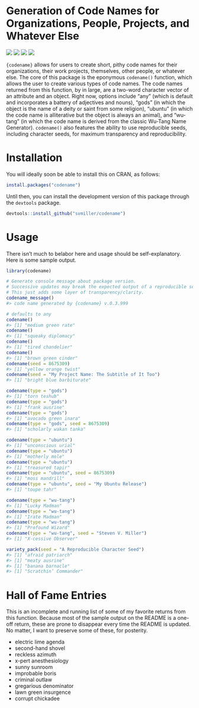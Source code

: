 
# Generation of Code Names for Organizations, People, Projects, and Whatever Else

[![](https://www.r-pkg.org/badges/version/codename?color=green)](https://cran.r-project.org/package=codename)
[![](http://cranlogs.r-pkg.org/badges/grand-total/codename?color=green)](https://cran.r-project.org/package=codename)
[![](http://cranlogs.r-pkg.org/badges/last-month/codename?color=green)](https://cran.r-project.org/package=codename)
[![](http://cranlogs.r-pkg.org/badges/last-week/codename?color=green)](https://cran.r-project.org/package=codename)

`{codename}` allows for users to create short, pithy code names for
their organizations, their work projects, themselves, other people, or
whatever else. The core of this package is the eponymous `codename()`
function, which allows the user to create various types of code names.
The code names returned from this function, by in large, are a two-word
character vector of an attribute and an object. Right now, options
include “any” (which is default and incorporates a battery of adjectives
and nouns), “gods” (in which the object is the name of a deity or saint
from some religion), “ubuntu” (in which the code name is alliterative
but the object is always an animal), and “wu-tang” (in which the code
name is derived from the classic Wu-Tang Name Generator). `codename()`
also features the ability to use reproducible seeds, including character
seeds, for maximum transparency and reproducibility.

# Installation

You will ideally soon be able to install this on CRAN, as follows:

``` r
install.packages("codename")
```

Until then, you can install the development version of this package
through the `devtools` package.

``` r
devtools::install_github("svmiller/codename")
```

# Usage

There isn’t much to belabor here and usage should be self-explanatory.
Here is some sample output.

``` r
library(codename)

# Generate console message about package version.
# Successive updates may break the expected output of a reproducible seed.
# This just adds some layer of transparency/clarity.
codename_message()
#> code name generated by {codename} v.0.3.999

# defaults to any
codename()
#> [1] "medium green rate"
codename()
#> [1] "squeaky diplomacy"
codename()
#> [1] "tired chandelier"
codename()
#> [1] "brown green cinder"
codename(seed = 8675309)
#> [1] "yellow orange twist"
codename(seed = "My Project Name: The Subtitle of It Too")
#> [1] "bright blue barbiturate"

codename(type = "gods")
#> [1] "torn teshub"
codename(type = "gods")
#> [1] "frank ausrine"
codename(type = "gods")
#> [1] "avocado green inara"
codename(type = "gods", seed = 8675309)
#> [1] "scholarly wakan tanka"

codename(type = "ubuntu")
#> [1] "unconscious urial"
codename(type = "ubuntu")
#> [1] "motherly mole"
codename(type = "ubuntu")
#> [1] "treasured tapir"
codename(type = "ubuntu", seed = 8675309)
#> [1] "moss mandrill"
codename(type = "ubuntu", seed = "My Ubuntu Release")
#> [1] "toupe tahr"

codename(type = "wu-tang")
#> [1] "Lucky Madman"
codename(type = "wu-tang")
#> [1] "Irate Madman"
codename(type = "wu-tang")
#> [1] "Profound Wizard"
codename(type = "wu-tang", seed = "Steven V. Miller")
#> [1] "X-cessive Observer"

variety_pack(seed = "A Reproducible Character Seed")
#> [1] "afraid patriarch"
#> [1] "meaty ausrine"
#> [1] "banana barnacle"
#> [1] "Scratchin’ Commander"
```

# Hall of Fame Entries

This is an incomplete and running list of some of my favorite returns
from this function. Because most of the sample output on the README is a
one-off return, these are prone to disappear every time the README is
updated. No matter, I want to preserve some of these, for posterity.

-   electric lime agenda
-   second-hand shovel
-   reckless azimuth
-   x-pert anesthesiology
-   sunny sunroom
-   improbable boris
-   criminal outlaw
-   gregarious denominator
-   lawn green insurgence
-   corrupt chickadee
